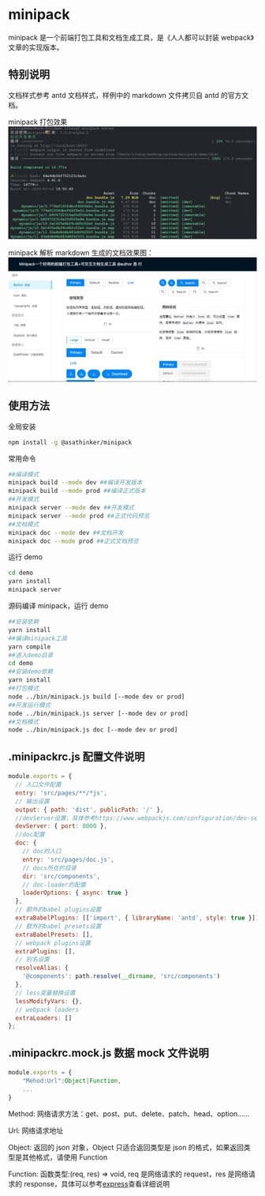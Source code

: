 # minipack

minipack 是一个前端打包工具和文档生成工具，是《人人都可以封装 webpack》文章的实现版本。

## 特别说明

文档样式参考 antd 文档样式，样例中的 markdown 文件拷贝自 antd 的官方文档。

minipack 打包效果
![打包效果](./images/server.png)

minipack 解析 markdown 生成的文档效果图：
![文档效果图](./images/doc-preview.jpg)

## 使用方法

全局安装

```bash
npm install -g @asathinker/minipack
```

常用命令

```bash
##编译模式
minipack build --mode dev ##编译开发版本
minipack build --mode prod ##编译正式版本
##开发模式
minipack server --mode dev ##开发模式
minipack server --mode prod ##正式代码预览
##文档模式
minipack doc --mode dev ##文档开发
minipack doc --mode prod ##正式文档预览
```

运行 demo

```bash
cd demo
yarn install
minipack server
```

源码编译 minipack，运行 demo

```bash
##安装依赖
yarn install
##编译minipack工具
yarn compile
##进入demo目录
cd demo
##安装demo依赖
yarn install
##打包模式
node ../bin/minipack.js build [--mode dev or prod]
##开发运行模式
node ../bin/minipack.js server [--mode dev or prod]
##文档模式
node ../bin/minipack.js doc [--mode dev or prod]
```

## .minipackrc.js 配置文件说明

```js
module.exports = {
  // 入口文件配置
  entry: 'src/pages/**/*js',
  // 输出设置
  output: { path: 'dist', publicPath: '/' },
  //devServer设置，具体参考https://www.webpackjs.com/configuration/dev-server/
  devServer: { port: 8000 },
  //doc配置
  doc: {
    // doc的入口
    entry: 'src/pages/doc.js',
    // docs所在的目录
    dir: 'src/components',
    // doc-loader的配置
    loaderOptions: { async: true }
  },
  // 额外的babel plugins设置
  extraBabelPlugins: [['import', { libraryName: 'antd', style: true }]],
  // 额外的babel presets设置
  extraBabelPresets: [],
  // webpack plugins设置
  extraPlugins: [],
  // 别名设置
  resolveAlias: {
    '@components': path.resolve(__dirname, 'src/components')
  },
  // less变量替换设置
  lessModifyVars: {},
  // webpack loaders
  extraLoaders: []
};
```

## .minipackrc.mock.js 数据 mock 文件说明

```js
module.exports = {
    "Mehod:Url":Object|Function,
    ...
}
```

Method: 网络请求方法：get、post、put、delete、patch、head、option……

Url: 网络请求地址

Object: 返回的 json 对象，Object 只适合返回类型是 json 的格式，如果返回类型是其他格式，请使用 Function

Function: 函数类型:(req, res) => void, req 是网络请求的 request，res 是网络请求的 response，具体可以参考[express](https://www.expressjs.com.cn/ 'express')查看详细说明
